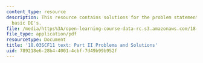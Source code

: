 ```yaml
---
content_type: resource
description: This resource contains solutions for the problem statements related to
  basic DE's.
file: /media/https%3A/open-learning-course-data-rc.s3.amazonaws.com/18-03sc-differential-equations-fall-2011/789218e628b440014cbf7d49b99b952f_MIT18_03SCF11_ps1_II_s1s.pdf
file_type: application/pdf
resourcetype: Document
title: '18.03SCF11 text: Part II Problems and Solutions'
uid: 789218e6-28b4-4001-4cbf-7d49b99b952f
---
```

